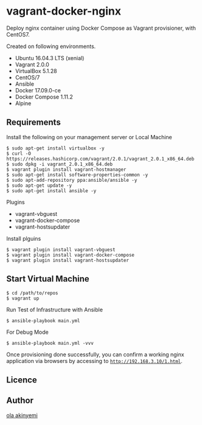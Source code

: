 vagrant-docker-nginx
==

Deploy nginx container using Docker Compose as Vagrant provisioner, with CentOS7.

Created on following environments.

- Ubuntu 16.04.3 LTS (xenial)
- Vagrant 2.0.0
- VirtualBox 5.1.28
- CentOS/7
- Ansible
- Docker 17.09.0-ce
- Docker Compose 1.11.2
- Alpine

## Requirements

Install the following on your management server or Local Machine

```
$ sudo apt-get install virtualbox -y
$ curl -O https://releases.hashicorp.com/vagrant/2.0.1/vagrant_2.0.1_x86_64.deb
$ sudo dpkg -i vagrant_2.0.1_x86_64.deb
$ vagrant plugin install vagrant-hostmanager
$ sudo apt-get install software-properties-common -y
$ sudo apt-add-repository ppa:ansible/ansible -y
$ sudo apt-get update -y
$ sudo apt-get install ansible -y
```

Plugins

- vagrant-vbguest
- vagrant-docker-compose
- vagrant-hostsupdater

Install plguins

```
$ vagrant plugin install vagrant-vbguest
$ vagrant plugin install vagrant-docker-compose
$ vagrant plugin install vagrant-hostsupdater
```

## Start Virtual Machine

```
$ cd /path/to/repos
$ vagrant up
```

Run Test of Infrastructure with Ansible
```
$ ansible-playbook main.yml 
```

For Debug Mode
```
$ ansible-playbook main.yml -vvv
```
Once provisioning done successfully, you can confirm a working nginx application via browsers by accessing to [`http://192.168.3.10/1.html`](http://http://192.168.3.10/1.html).

## Licence


## Author

[ola akinyemi](https://github.com/boboky)
